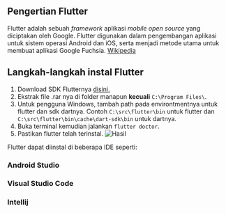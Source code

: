 ## Pengertian Flutter
Flutter adalah sebuah *framework* aplikasi *mobile open source* yang diciptakan oleh Google. Flutter digunakan dalam pengembangan aplikasi untuk sistem operasi Android dan iOS, serta menjadi metode utama untuk membuat aplikasi Google Fuchsia. [Wikipedia](https://id.wikipedia.org/wiki/Flutter_(perangkat_lunak))

## Langkah-langkah instal Flutter
1. Download SDK Flutternya [disini.](https://flutter.dev/docs/get-started/install)
2. Ekstrak file .rar nya di folder manapun **kecuali** `C:\Program Files\`.
3. Untuk pengguna Windows, tambah path pada environtmentnya untuk flutter dan sdk dartnya. Contoh `C:\src\flutter\bin` untuk flutter dan `C:\src\flutter\bin\cache\dart-sdk\bin` untuk dartnya.
4. Buka terminal kemudian jalankan `flutter doctor`.
5. Pastikan flutter telah terinstal. ![Hasil](https://github.com/riansyahrobi8/praxis-academy/tree/master/novice/-02-01/latihan/gambar/flutterdoctor.png)

Flutter dapat diinstal di beberapa IDE seperti:

### Android Studio
### Visual Studio Code
### Intellij